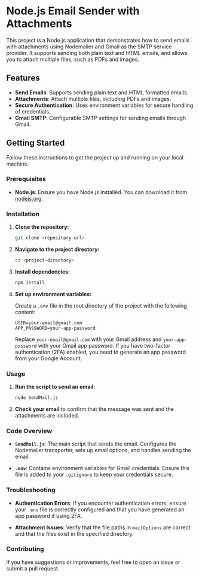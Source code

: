 # Node.js Email Sender with Attachments

This project is a Node.js application that demonstrates how to send emails with attachments using Nodemailer and Gmail as the SMTP service provider. It supports sending both plain text and HTML emails, and allows you to attach multiple files, such as PDFs and images.

## Features

- **Send Emails**: Supports sending plain text and HTML formatted emails.
- **Attachments**: Attach multiple files, including PDFs and images.
- **Secure Authentication**: Uses environment variables for secure handling of credentials.
- **Gmail SMTP**: Configurable SMTP settings for sending emails through Gmail.

## Getting Started

Follow these instructions to get the project up and running on your local machine.

### Prerequisites

- **Node.js**: Ensure you have Node.js installed. You can download it from [nodejs.org](https://nodejs.org/).

### Installation

1. **Clone the repository:**
   ```bash
   git clone <repository-url>
   ```

2. **Navigate to the project directory:**
   ```bash
   cd <project-directory>
   ```

3. **Install dependencies:**
   ```bash
   npm install
   ```

4. **Set up environment variables:**

   Create a `.env` file in the root directory of the project with the following content:
   ```env
   USER=your-email@gmail.com
   APP_PASSWORD=your-app-password
   ```

   Replace `your-email@gmail.com` with your Gmail address and `your-app-password` with your Gmail app password. If you have two-factor authentication (2FA) enabled, you need to generate an app password from your Google Account.

### Usage

1. **Run the script to send an email:**
   ```bash
   node SendMail.js
   ```

2. **Check your email** to confirm that the message was sent and the attachments are included.

### Code Overview

- **`SendMail.js`**: The main script that sends the email. Configures the Nodemailer transporter, sets up email options, and handles sending the email.

- **`.env`**: Contains environment variables for Gmail credentials. Ensure this file is added to your `.gitignore` to keep your credentials secure.

### Troubleshooting

- **Authentication Errors**: If you encounter authentication errors, ensure your `.env` file is correctly configured and that you have generated an app password if using 2FA.
  
- **Attachment Issues**: Verify that the file paths in `mailOptions` are correct and that the files exist in the specified directory.

### Contributing

If you have suggestions or improvements, feel free to open an issue or submit a pull request.
